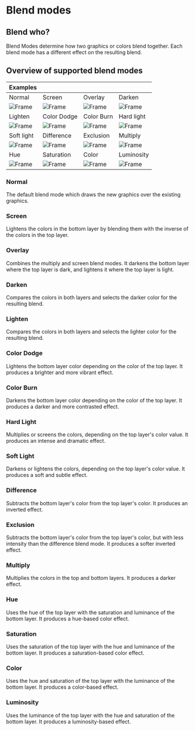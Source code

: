 # Blend modes

## Blend who?

Blend Modes determine how two graphics or colors blend together. Each blend mode has a different effect on the resulting blend.

## Overview of supported blend modes

| Examples      | | | |
| -- | -- | -- | -- |
| Normal| Screen | Overlay | Darken |
|![Frame](https://chilipublishdocs.imgix.net/GraFx_studio/blendmodes/normal.png?w=150)| ![Frame](https://chilipublishdocs.imgix.net/GraFx_studio/blendmodes/screen.png?w=150)|![Frame](https://chilipublishdocs.imgix.net/GraFx_studio/blendmodes/overlay.png?w=150)|![Frame](https://chilipublishdocs.imgix.net/GraFx_studio/blendmodes/darken.png?w=150)|
| Lighten | Color Dodge | Color Burn | Hard light |
|![Frame](https://chilipublishdocs.imgix.net/GraFx_studio/blendmodes/lighten.png?w=150)| ![Frame](https://chilipublishdocs.imgix.net/GraFx_studio/blendmodes/colordodge.png?w=150)|![Frame](https://chilipublishdocs.imgix.net/GraFx_studio/blendmodes/colorburn.png?w=150)|![Frame](https://chilipublishdocs.imgix.net/GraFx_studio/blendmodes/hardlight.png?w=150)|
| Soft light | Difference | Exclusion | Multiply |
|![Frame](https://chilipublishdocs.imgix.net/GraFx_studio/blendmodes/softlight.png?w=150)| ![Frame](https://chilipublishdocs.imgix.net/GraFx_studio/blendmodes/difference.png?w=150)|![Frame](https://chilipublishdocs.imgix.net/GraFx_studio/blendmodes/exclusion.png?w=150)|![Frame](https://chilipublishdocs.imgix.net/GraFx_studio/blendmodes/multiply.png?w=150)|
| Hue | Saturation | Color | Luminosity |
|![Frame](https://chilipublishdocs.imgix.net/GraFx_studio/blendmodes/hue.png?w=150)| ![Frame](https://chilipublishdocs.imgix.net/GraFx_studio/blendmodes/saturation.png?w=150)|![Frame](https://chilipublishdocs.imgix.net/GraFx_studio/blendmodes/color.png?w=150)|![Frame](https://chilipublishdocs.imgix.net/GraFx_studio/blendmodes/luminosity.png?w=150)|

### Normal
The default blend mode which draws the new graphics over the existing graphics.

### Screen
Lightens the colors in the bottom layer by blending them with the inverse of the colors in the top layer.

### Overlay
Combines the multiply and screen blend modes. It darkens the bottom layer where the top layer is dark, and lightens it where the top layer is light.

### Darken
Compares the colors in both layers and selects the darker color for the resulting blend.

### Lighten
Compares the colors in both layers and selects the lighter color for the resulting blend.

### Color Dodge
Lightens the bottom layer color depending on the color of the top layer. It produces a brighter and more vibrant effect.

### Color Burn
Darkens the bottom layer color depending on the color of the top layer. It produces a darker and more contrasted effect.

### Hard Light
Multiplies or screens the colors, depending on the top layer's color value. It produces an intense and dramatic effect.

### Soft Light
Darkens or lightens the colors, depending on the top layer's color value. It produces a soft and subtle effect.

### Difference
Subtracts the bottom layer's color from the top layer's color. It produces an inverted effect.

### Exclusion
Subtracts the bottom layer's color from the top layer's color, but with less intensity than the difference blend mode. It produces a softer inverted effect.

### Multiply
Multiplies the colors in the top and bottom layers. It produces a darker effect.

### Hue
Uses the hue of the top layer with the saturation and luminance of the bottom layer. It produces a hue-based color effect.

### Saturation
Uses the saturation of the top layer with the hue and luminance of the bottom layer. It produces a saturation-based color effect.

### Color
Uses the hue and saturation of the top layer with the luminance of the bottom layer. It produces a color-based effect.

### Luminosity
Uses the luminance of the top layer with the hue and saturation of the bottom layer. It produces a luminosity-based effect.